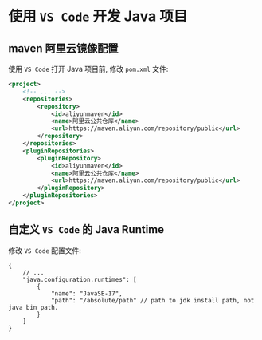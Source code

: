 # 使用 `VS Code` 开发 Java 项目

## maven 阿里云镜像配置
使用 `VS Code` 打开 Java 项目前, 修改 `pom.xml` 文件:
```xml
<project>
    <!-- ... -->
	<repositories>
		<repository>
			<id>aliyunmaven</id>
			<name>阿里云公共仓库</name>
			<url>https://maven.aliyun.com/repository/public</url>
		</repository>
	</repositories>
	<pluginRepositories>
		<pluginRepository>
			<id>aliyunmaven</id>
			<name>阿里云公共仓库</name>
			<url>https://maven.aliyun.com/repository/public</url>
		</pluginRepository>
	</pluginRepositories>
</project>
```

## 自定义 `VS Code` 的 Java Runtime
修改 `VS Code` 配置文件:
```jsonc
{
    // ...
    "java.configuration.runtimes": [
        {
            "name": "JavaSE-17",
            "path": "/absolute/path" // path to jdk install path, not java bin path.
        }
    ]
}
```